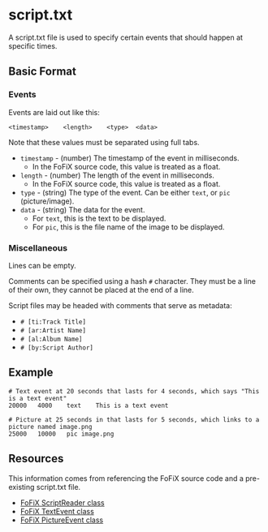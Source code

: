 # script.txt

A script.txt file is used to specify certain events that should happen at specific times.

## Basic Format

### Events

Events are laid out like this:

`<timestamp>	<length>	<type>	<data>`

Note that these values must be separated using full tabs.

- `timestamp` - (number) The timestamp of the event in milliseconds.
  - In the FoFiX source code, this value is treated as a float.
- `length` - (number) The length of the event in milliseconds.
  - In the FoFiX source code, this value is treated as a float.
- `type` - (string) The type of the event. Can be either `text`, or `pic` (picture/image).
- `data` - (string) The data for the event.
  - For `text`, this is the text to be displayed.
  - For `pic`, this is the file name of the image to be displayed.

### Miscellaneous

Lines can be empty.

Comments can be specified using a hash `#` character. They must be a line of their own, they cannot be placed at the end of a line.

Script files may be headed with comments that serve as metadata:

- `# [ti:Track Title]`
- `# [ar:Artist Name]`
- `# [al:Album Name]`
- `# [by:Script Author]`

## Example

```
# Text event at 20 seconds that lasts for 4 seconds, which says "This is a text event"
20000	4000	text	This is a text event

# Picture at 25 seconds in that lasts for 5 seconds, which links to a picture named image.png
25000	10000	pic	image.png
```

## Resources

This information comes from referencing the FoFiX source code and a pre-existing script.txt file.

- [FoFiX ScriptReader class]((https://github.com/fofix/fofix/blob/7730d1503c66562b901f62b33a5bd46c3d5e5c34/fofix/game/song/song.py#L2139))
- [FoFiX TextEvent class](https://github.com/fofix/fofix/blob/7730d1503c66562b901f62b33a5bd46c3d5e5c34/fofix/game/song/song.py#L978)
- [FoFiX PictureEvent class](https://github.com/fofix/fofix/blob/7730d1503c66562b901f62b33a5bd46c3d5e5c34/fofix/game/song/song.py#L987)
